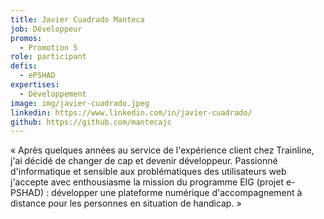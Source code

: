 ```yaml
---
title: Javier Cuadrado Manteca
job: Développeur
promos:
  - Promotion 5
role: participant
defis:
  - ePSHAD
expertises:
  - Développement
image: img/javier-cuadrado.jpeg
linkedin: https://www.linkedin.com/in/javier-cuadrado/
github: https://github.com/mantecajc
---
```

« Après quelques années au service de l'expérience client chez Trainline, j'ai décidé de changer de cap et devenir développeur. Passionné d'informatique et sensible aux problématiques des utilisateurs web j'accepte avec enthousiasme la mission du programme EIG (projet e-PSHAD) : développer une plateforme numérique d'accompagnement à distance pour les personnes en situation de handicap. »
